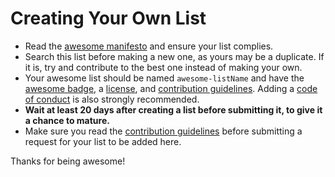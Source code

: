 # Creating Your Own List

- Read the [awesome manifesto](https://github.com/sindresorhus/awesome/blob/master/awesome.md) and ensure your list complies.
- Search this list before making a new one, as yours may be a duplicate. If it is, try and contribute to the best one instead of making your own.
- Your awesome list should be named `awesome-listName` and have the [awesome badge](https://github.com/sindresorhus/awesome/blob/master/awesome.md#awesome-badge), a [license](https://github.com/sindresorhus/awesome/blob/master/awesome.md#choose-an-appropriate-license), and [contribution guidelines](https://github.com/sindresorhus/awesome/blob/master/awesome.md#include-contribution-guidelines). Adding a [code of conduct](http://contributor-covenant.org/) is also strongly recommended.
- **Wait at least 20 days after creating a list before submitting it, to give it a chance to mature.**
- Make sure you read the [contribution guidelines](https://github.com/sindresorhus/awesome/blob/master/contributing.md) before submitting a request for your list to be added here.

Thanks for being awesome!
